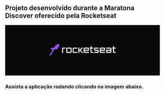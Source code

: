 ## Projeto desenvolvido durante a Maratona Discover oferecido pela Rocketseat
<p>
<img src = "./image/logo.png">

<!-- ![Programa-rodando](https://j.gifs.com/VA42o9.gif) -->
<p>
<p>

### Assista a aplicação rodando clicando na imagem abaixo. 
<p>
<p>

<a href = "https://img.youtube.com/vi/hAMPYnjAMnA/maxresdefault.jpg)](https://youtu.be/hAMPYnjAMnA)"  target = "_blank">

